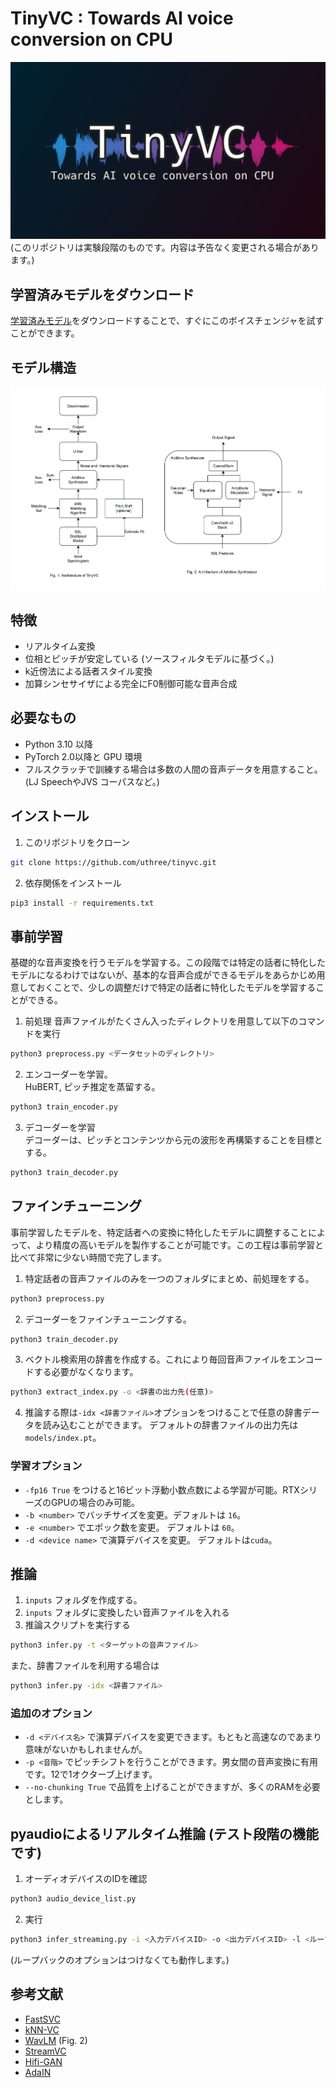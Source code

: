 # TinyVC : Towards AI voice conversion on CPU
![](../images/tinyvc_logo.png)
(このリポジトリは実験段階のものです。内容は予告なく変更される場合があります。)

## 学習済みモデルをダウンロード
[学習済みモデル](https://huggingface.co/uthree/tinyvc/tree/main)をダウンロードすることで、すぐにこのボイスチェンジャを試すことができます。

## モデル構造
![](../images/tinyvc_architecture.png)

## 特徴
- リアルタイム変換
- 位相とピッチが安定している (ソースフィルタモデルに基づく。)
- k近傍法による話者スタイル変換
- 加算シンセサイザによる完全にF0制御可能な音声合成

## 必要なもの
- Python 3.10 以降
- PyTorch 2.0以降と GPU 環境
- フルスクラッチで訓練する場合は多数の人間の音声データを用意すること。(LJ SpeechやJVS コーパスなど。)

## インストール
1. このリポジトリをクローン
```sh
git clone https://github.com/uthree/tinyvc.git
```
2. 依存関係をインストール
```sh
pip3 install -r requirements.txt
```

## 事前学習
基礎的な音声変換を行うモデルを学習する。この段階では特定の話者に特化したモデルになるわけではないが、基本的な音声合成ができるモデルをあらかじめ用意しておくことで、少しの調整だけで特定の話者に特化したモデルを学習することができる。

1. 前処理
音声ファイルがたくさん入ったディレクトリを用意して以下のコマンドを実行
```sh
python3 preprocess.py <データセットのディレクトリ>
```

2. エンコーダーを学習。  
HuBERT, ピッチ推定を蒸留する。
```sh
python3 train_encoder.py
```

3. デコーダーを学習  
デコーダーは、ピッチとコンテンツから元の波形を再構築することを目標とする。

```sh
python3 train_decoder.py
```

## ファインチューニング
事前学習したモデルを、特定話者への変換に特化したモデルに調整することによって、より精度の高いモデルを製作することが可能です。この工程は事前学習と比べて非常に少ない時間で完了します。
1. 特定話者の音声ファイルのみを一つのフォルダにまとめ、前処理をする。
```sh
python3 preprocess.py
```

2. デコーダーをファインチューニングする。
```sh
python3 train_decoder.py
```
3. ベクトル検索用の辞書を作成する。これにより毎回音声ファイルをエンコードする必要がなくなります。
```sh
python3 extract_index.py -o <辞書の出力先(任意)>
```
4. 推論する際は`-idx <辞書ファイル>`オプションをつけることで任意の辞書データを読み込むことができます。
デフォルトの辞書ファイルの出力先は `models/index.pt`。

### 学習オプション
- `-fp16 True` をつけると16ビット浮動小数点数による学習が可能。RTXシリーズのGPUの場合のみ可能。
- `-b <number>` でバッチサイズを変更。デフォルトは `16`。
- `-e <number>` でエポック数を変更。 デフォルトは `60`。
- `-d <device name>` で演算デバイスを変更。 デフォルトは`cuda`。

## 推論
1. `inputs` フォルダを作成する。
2. `inputs` フォルダに変換したい音声ファイルを入れる
3. 推論スクリプトを実行する
```sh
python3 infer.py -t <ターゲットの音声ファイル>
```
また、辞書ファイルを利用する場合は
```sh
python3 infer.py -idx <辞書ファイル>
```

### 追加のオプション
- `-d <デバイス名>` で演算デバイスを変更できます。もともと高速なのであまり意味がないかもしれませんが。
- `-p <音階>` でピッチシフトを行うことができます。男女間の音声変換に有用です。12で1オクターブ上げます。
- `--no-chunking True` で品質を上げることができますが、多くのRAMを必要とします。

## pyaudioによるリアルタイム推論 (テスト段階の機能です)
1. オーディオデバイスのIDを確認
```sh
python3 audio_device_list.py
```

2. 実行
```sh
python3 infer_streaming.py -i <入力デバイスID> -o <出力デバイスID> -l <ループバックデバイスID> -t <ターゲットの音声ファイル>
```
(ループバックのオプションはつけなくても動作します。)

## 参考文献
- [FastSVC](https://arxiv.org/abs/2011.05731)
- [kNN-VC](https://arxiv.org/abs/2305.18975)
- [WavLM](https://arxiv.org/pdf/2110.13900.pdf) (Fig. 2)
- [StreamVC](https://arxiv.org/abs/2401.03078v1)
- [Hifi-GAN](https://arxiv.org/abs/2010.05646)
- [AdaIN](https://arxiv.org/abs/1703.06868)
